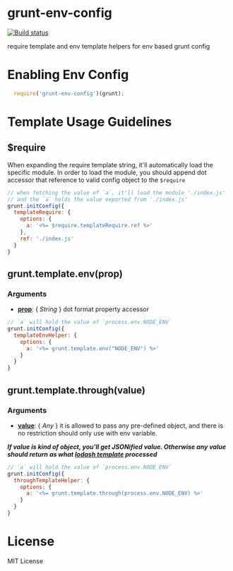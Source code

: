# grunt-env-config
[![Build status](https://ci.appveyor.com/api/projects/status/nd8r1uvjhbtj7746?svg=true)](https://ci.appveyor.com/project/0of/grunt-env-config)

require template and env template helpers for env based grunt config

# Enabling Env Config
```javascript
  require('grunt-env-config')(grunt);
```

# Template Usage Guidelines
## $require
When expanding the require template string, it'll automatically load the specific module. In order to load the module, you should append dot accessor that reference to valid config object to the ```$require```
```javascript
// when fetching the value of `a`, it'll load the module './index.js' 
// and the `a` holds the value exported from './index.js' 
grunt.initConfig({
  templateRequire: {
    options: {
      a: '<%= $require.templateRequire.ref %>'
    },
    ref: './index.js'
  }
}
```

## grunt.template.env(prop)
### Arguments
- **<u>prop</u>**: { _String_ } dot format property accessor
```javascript
// `a` will hold the value of `process.env.NODE_ENV`
grunt.initConfig({
  templateEnvHelper: {
    options: {
      a: '<%= grunt.template.env("NODE_ENV") %>'
    }
  }
}
```

## grunt.template.through(value)
### Arguments
- **<u>value</u>**: { _Any_ } it is allowed to pass any pre-defined object, and there is no restriction should only use with env variable. 

**_If value is kind of object, you'll get JSONified value. Otherwise any value should return as what [lodash template](https://lodash.com/docs/#template) processed_**
```javascript
// `a` will hold the value of `process.env.NODE_ENV`
grunt.initConfig({
  throughTemplateHelper: {
    options: {
      a: '<%= grunt.template.through(process.env.NODE_ENV) %>'
    }
  }
}
```

# License
  MIT License
